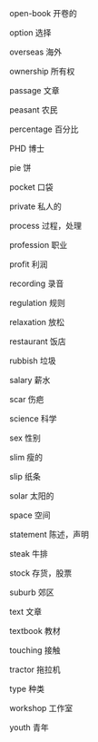 open-book   开卷的

option      选择

overseas    海外

ownership   所有权

passage     文章

peasant     农民

percentage  百分比

PHD         博士

pie         饼

pocket      口袋

private     私人的

process     过程，处理

profession  职业

profit      利润

recording   录音

regulation  规则

relaxation  放松

restaurant  饭店

rubbish     垃圾

salary      薪水

scar        伤疤

science     科学

sex         性别

slim        瘦的

slip        纸条

solar       太阳的

space       空间

statement   陈述，声明

steak       牛排

stock       存货，股票

suburb      郊区

text        文章

textbook    教材

touching    接触

tractor     拖拉机

type        种类

workshop    工作室

youth       青年

